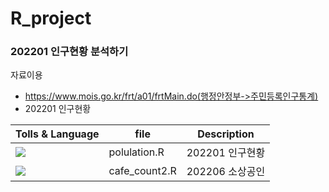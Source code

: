 # R_project

### 202201 인구현황 분석하기

자료이용
- https://www.mois.go.kr/frt/a01/frtMain.do(행정안정부->주민등록인구통계)
- 202201 인구현황

| Tolls & Language | file | Description |
| ------ | ------ | ------ |
| <img src="https://img.shields.io/badge/R-276DC3?style=flat-square&logo=R&logoColor=white"/></a> | polulation.R | 202201 인구현황 |
| <img src="https://img.shields.io/badge/R-276DC3?style=flat-square&logo=R&logoColor=white"/></a> | cafe_count2.R | 202206 소상공인 |
